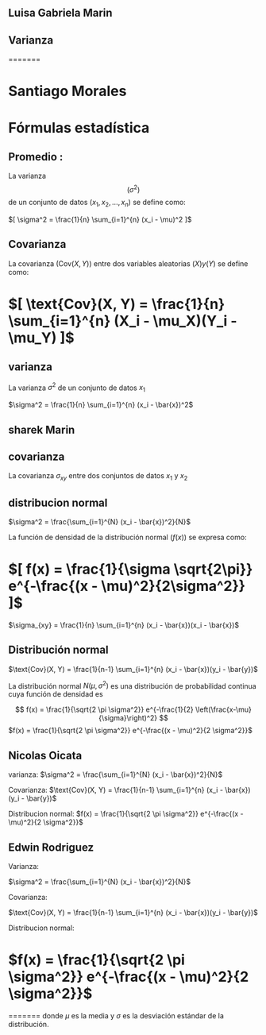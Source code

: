 
## Luisa Gabriela Marin 

## Varianza 

=======
# Santiago Morales

# Fórmulas estadística

## Promedio :


La varianza $$( \sigma^2 )$$ de un conjunto de datos $( x_1, x_2, \ldots, x_n )$ se define como:

$[
\sigma^2 = \frac{1}{n} \sum_{i=1}^{n} (x_i - \mu)^2
]$

## Covarianza 



La covarianza $( \text{Cov}(X, Y) )$ entre dos variables aleatorias $( X ) y ( Y )$ se define como:

$[
\text{Cov}(X, Y) = \frac{1}{n} \sum_{i=1}^{n} (X_i - \mu_X)(Y_i - \mu_Y)
]$
=======
## varianza

La varianza $\sigma^2$ de un conjunto de datos $x_1$

$\sigma^2 = \frac{1}{n} \sum_{i=1}^{n} (x_i - \bar{x})^2$
## sharek Marin


## covarianza


La covarianza $\sigma_{xy}$ entre dos conjuntos de datos $x_1$ y $x_2$


## distribucion normal 
$\sigma^2 = \frac{\sum_{i=1}^{N} (x_i - \bar{x})^2}{N}$


La función de densidad de la distribución normal $( f(x) )$ se expresa como:

$[
f(x) = \frac{1}{\sigma \sqrt{2\pi}} e^{-\frac{(x - \mu)^2}{2\sigma^2}}
]$
=======

$\sigma_{xy} = \frac{1}{n} \sum_{i=1}^{n} (x_i - \bar{x})(x_i - \bar{x})$


## Distribución normal


$\text{Cov}(X, Y) = \frac{1}{n-1} \sum_{i=1}^{n} (x_i - \bar{x})(y_i - \bar{y})$


La distribución normal $N(\mu, \sigma^2)$ es una distribución de probabilidad continua cuya función de densidad es


$$ f(x) = \frac{1}{\sqrt{2 \pi \sigma^2}} e^{-\frac{1}{2} \left(\frac{x-\mu}{\sigma}\right)^2} $$
$f(x) = \frac{1}{\sqrt{2 \pi \sigma^2}} e^{-\frac{(x - \mu)^2}{2 \sigma^2}}$


## Nicolas Oicata

varianza:
$\sigma^2 = \frac{\sum_{i=1}^{N} (x_i - \bar{x})^2}{N}$

Covarianza: 
$\text{Cov}(X, Y) = \frac{1}{n-1} \sum_{i=1}^{n} (x_i - \bar{x})(y_i - \bar{y})$

Distribucion normal:
$f(x) = \frac{1}{\sqrt{2 \pi \sigma^2}} e^{-\frac{(x - \mu)^2}{2 \sigma^2}}$



## Edwin Rodriguez

Varianza:

$\sigma^2 = \frac{\sum_{i=1}^{N} (x_i - \bar{x})^2}{N}$

Covarianza: 

$\text{Cov}(X, Y) = \frac{1}{n-1} \sum_{i=1}^{n} (x_i - \bar{x})(y_i - \bar{y})$

Distribucion normal:

$f(x) = \frac{1}{\sqrt{2 \pi \sigma^2}} e^{-\frac{(x - \mu)^2}{2 \sigma^2}}$
=======
=======
donde $\mu$ es la media y $\sigma$ es la desviación estándar de la distribución.



